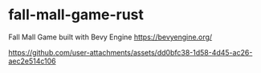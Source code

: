 # fall-mall-game-rust
Fall Mall Game built with Bevy Engine https://bevyengine.org/


https://github.com/user-attachments/assets/dd0bfc38-1d58-4d45-ac26-aec2e514c106
